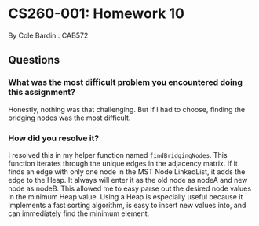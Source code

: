 
# CS260-001: Homework 10

By Cole Bardin : CAB572

## Questions

### What was the most difficult problem you encountered doing this assignment?

Honestly, nothing was that challenging. But if I had to choose, finding the bridging nodes was the most difficult.

### How did you resolve it?

I resolved this in my helper function named `findBridgingNodes`. This function iterates through the unique edges in the adjacency matrix. If it finds an edge with only one node in the MST Node LinkedList, it adds the edge to the Heap. It always will enter it as the old node as nodeA and new node as nodeB. This allowed me to easy parse out the desired node values in the minimum Heap value. Using a Heap is especially useful because it implements a fast sorting algorithm, is easy to insert new values into, and can immediately find the minimum element.
